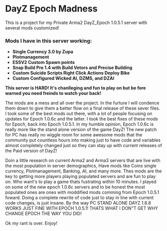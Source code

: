 # DayZ Epoch Madness
This is a project for my Private Arma2 DayZ_Epoch 1.0.5.1 server with several mods customized!
<h3><b>Mods I have in this server working:</b></h3>
<ul>
<li><b>Single Currency 3.0 by Zupa</b></li>
<li><b>Plotmanagement</b></li>
<li><b>ESSV2 Custom Spawn points</b></li>
<li><b>Snap Build Pro 1.4 with Build Vetors and Precise Building</b></li>
<li><b>Custom Suicide Scripts Right Click Actions Deploy Bike</b></li>
<li><b>Custom Configured Wicked AI, DZMS, and DZAI</b></li>
</ul>
<b>This server is HARD! It's chanlleging and fun to play on but be fore warned you need freinds to watch your back!</b>
<p>
The mods are a mess and all over the project. 
In the furture I will condence them down to give them a better flow 
on a final release of these sever files.
I took some of the best mods out there, with a lot of people focusing on updates
for Epoch 1.0.6c and the latter. I took the best fixes of these mods for Epoch, back into Epoch 1.0.5.1.
In my humble opinion, Epoch 1.0.6c is really more like the stand alone version of the game DayZ!
The new patch for PC has really no wiggle room for some awesome mods that the community put countless hours into making just to have code and variables almost completely changed just so they can stay up with current releases of the Paid version of DayZ!</p>

<p>Doin a little research on current Arma2 and Arma3 servers that are live with the most population in server demographics, Have mods like Coins single currency, Plotmanagement, Banking, AI, and many more. Thes mods are the key to getting more players playing populated servers and are fun to play on. Who want's to play a game thats fustrating within 10 minutes. 
I played on some of the new epoch 1.0.6c servers and to be honest the most populated ones are ones with moddified mods comming from Epoch 1.0.5.1 foward. Doing a complete rewrite of code just to stay in line with current code changes, is just insane. By the way PC STAND ALONE DAYZ 1.8.8 WORKS JUST FINE WITH EPOCH 1.0.5.1! THATS WHAT I DON"T GET WHY CHANGE EPOCH THE WAY YOU DID!</p>

Ok my rant is over. Enjoy!
